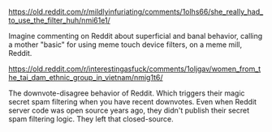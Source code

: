https://old.reddit.com/r/mildlyinfuriating/comments/1olhs66/she_really_had_to_use_the_filter_huh/nmi61e1/

Imagine commenting on Reddit about superficial and banal behavior, calling a mother "basic" for using meme touch device filters, on a meme mill, Reddit.

https://old.reddit.com/r/interestingasfuck/comments/1oljgav/women_from_the_tai_dam_ethnic_group_in_vietnam/nmig1t6/

The downvote-disagree behavior of Reddit. Which triggers their magic secret spam filtering when you have recent downvotes. Even when Reddit server code was open source years ago, they didn't publish their secret spam filtering logic. They left that closed-source.


